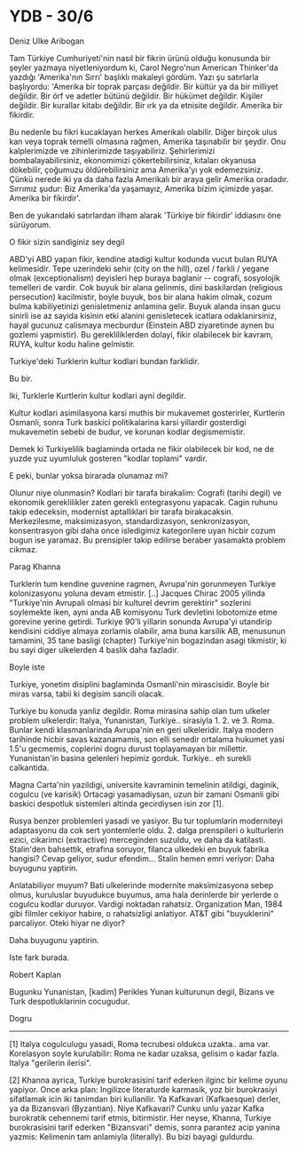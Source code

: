 # YDB - 30/6

Deniz Ulke Aribogan

Tam Türkiye Cumhuriyeti'nin nasıl bir fikrin ürünü olduğu konusunda bir şeyler yazmaya niyetleniyordum ki, Carol Negro'nun American Thinker'da yazdığı 'Amerika'nın Sırrı' başlıklı makaleyi gördüm. Yazı şu satırlarla başlıyordu: 'Amerika bir toprak parçası değildir. Bir kültür ya da bir milliyet değildir. Bir örf ve adetler bütünü değildir. Bir hükümet değildir. Kişiler değildir. Bir kurallar kitabı değildir. Bir ırk ya da etnisite değildir. Amerika bir fikirdir.

Bu nedenle bu fikri kucaklayan herkes Amerikalı olabilir. Diğer birçok ulus kan veya toprak temelli olmasına rağmen, Amerika taşınabilir bir şeydir. Onu kalplerimizde ve zihinlerimizde taşıyabiliriz. Şehirlerimizi bombalayabilirsiniz, ekonomimizi çökertebilirsiniz, kıtaları okyanusa dökebilir, çoğumuzu öldürebilirsiniz ama Amerika'yı yok edemezsiniz. Çünkü nerede iki ya da daha fazla Amerikalı bir araya gelir Amerika oradadır. Sırrımız şudur: Biz Amerika'da yaşamayız, Amerika bizim içimizde yaşar. Amerika bir fikirdir'.

Ben de yukarıdaki satırlardan ilham alarak 'Türkiye bir fikirdir' iddiasını öne sürüyorum.

O fikir sizin sandiginiz sey degil

ABD'yi ABD yapan fikir, kendine atadigi kultur kodunda vucut bulan RUYA kelimesidir. Tepe uzerindeki sehir (city on the hill), ozel / farkli / yegane olmak (exceptionalism) deyisleri hep buraya baglanir -- cografi, sosyolojik temelleri de vardir. Cok buyuk bir alana gelinmis, dini baskilardan (religious persecution) kacilmistir, boyle buyuk, bos bir alana hakim olmak, cozum bulma kabiliyetinizi genisletmeniz anlamina gelir. Buyuk alanda insan gucu sinirli ise az sayida kisinin etki alanini genisletecek icatlara odaklanirsiniz, hayal gucunuz calismaya mecburdur (Einstein ABD ziyaretinde aynen bu gozlemi yapmistir). Bu gerekliliklerden dolayi, fikir olabilecek bir kavram, RUYA, kultur kodu haline gelmistir.

Turkiye'deki Turklerin kultur kodlari bundan farklidir.

Bu bir.

Iki, Turklerle Kurtlerin kultur kodlari ayni degildir.

Kultur kodlari asimilasyona karsi muthis bir mukavemet gosterirler, Kurtlerin Osmanli, sonra Turk baskici politikalarina karsi yillardir gosterdigi mukavemetin sebebi de budur, ve korunan kodlar degismemistir.

Demek ki Turkiyelilik baglaminda ortada ne fikir olabilecek bir kod, ne de yuzde yuz uyumluluk gosteren "kodlar toplami" vardir.

E peki, bunlar yoksa birarada olunamaz mi?

Olunur niye olunmasin? Kodlari bir tarafa birakalim: Cografi (tarihi degil) ve ekonomik gereklilikler zaten gerekli entegrasyonu yapacak. Cagin ruhunu takip edeceksin, modernist aptalliklari bir tarafa birakacaksin. Merkezilesme, maksimizasyon, standardizasyon, senkronizasyon, konsentrasyon gibi daha once isledigimiz kategorilere uyan hicbir cozum bugun ise yaramaz. Bu prensipler takip edilirse beraber yasamakta problem cikmaz.

Parag Khanna

Turklerin tum kendine guvenine ragmen, Avrupa'nin gorunmeyen Turkiye kolonizasyonu yoluna devam etmistir. [..] Jacques Chirac 2005 yilinda "Turkiye'nin Avrupali olmasi bir kulturel devrim gerektirir" sozlerini soylemekte iken, ayni anda AB komisyonu Turk devletini lobotomize etme gorevine yerine getirdi. Turkiye 90'li yillarin sonunda Avrupa'yi utandirip kendisini ciddiye almaya zorlamis olabilir, ama buna karsilik AB, menusunun tamamini, 35 tane basligi (chapter) Turkiye'nin bogazindan asagi tikmistir, ki bu sayi diger ulkelerden 4 baslik daha fazladir.

Boyle iste

Turkiye, yonetim disiplini baglaminda Osmanli'nin mirascisidir. Boyle bir miras varsa, tabii ki degisim sancili olacak.

Turkiye bu konuda yanliz degildir. Roma mirasina sahip olan tum ulkeler problem ulkelerdir: Italya, Yunanistan, Turkiye.. sirasiyla 1. 2. ve 3. Roma. Bunlar kendi klasmanlarinda Avrupa'nin en geri ulkeleridir. Italya modern tarihinde hicbir savas kazanamamis, son elli senedir ortalama hukumet yasi 1.5'u gecmemis, coplerini dogru durust toplayamayan bir millettir. Yunanistan'in basina gelenleri hepimiz gorduk. Turkiye.. eh surekli calkantida.

Magna Carta'nin yazildigi, universite kavraminin temelinin atildigi, daginik, cogulcu (ve karisik) Ortacagi yasamadiysan, uzun bir zamani Osmanli gibi baskici despotluk sistemleri altinda gecirdiysen isin zor [1].

Rusya benzer problemleri yasadi ve yasiyor. Bu tur toplumlarin moderniteyi adaptasyonu da cok sert yontemlerle oldu. 2. dalga prenspileri o kulturlerin ezici, cikarimci (extractive) merceginden suzuldu, ve daha da katilasti. Stalin'den bahsettik, etrafina soruyor, filanca ulkedeki en buyuk fabrika hangisi? Cevap geliyor, sudur efendim... Stalin hemen emri veriyor: Daha buyugunu yaptirin.

Anlatabiliyor muyum? Bati ulkelerinde modernite maksimizasyona sebep olmus, kuruluslar buyudukce buyumus, ama hala derinlerde bir yerlerde o cogulcu kodlar duruyor. Vardigi noktadan rahatsiz. Organization Man, 1984 gibi filmler cekiyor habire, o rahatsizligi anlatiyor. AT&T gibi "buyuklerini" parcaliyor. Oteki hiyar ne diyor?

Daha buyugunu yaptirin.

Iste fark burada.

Robert Kaplan

Bugunku Yunanistan, [kadim] Perikles Yunan kulturunun degil, Bizans ve Turk despotluklarinin cocugudur.

Dogru

---

[1] Italya cogulculugu yasadi, Roma tecrubesi oldukca uzakta.. ama var. Korelasyon soyle kurulabilir: Roma ne kadar uzaksa, gelisim o kadar fazla. Italya "gerilerin ilerisi".

[2] Khanna ayrica, Turkiye burokrasisini tarif ederken ilginc bir kelime oyunu yapiyor. Once arka plan: Ingilizce literaturde karmasik, yoz bir burokrasiyi sifatlamak icin iki tanimdan biri kullanilir. Ya Kafkavari (Kafkaesque) derler, ya da Bizansvari (Byzantian). Niye Kafkavari? Cunku unlu yazar Kafka burokratik cehennemi tarif etmis, bitirmistir. Her neyse, Khanna, Turkiye burokrasisini tarif ederken "Bizansvari" demis, sonra parantez acip yanina yazmis: Kelimenin tam anlamiyla (literally). Bu bizi bayagi guldurdu.
